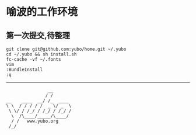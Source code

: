 # 喻波的工作环境

## 第一次提交,待整理

    git clone git@github.com:yubo/home.git ~/.yubo
    cd ~/.yubo && sh install.sh
    fc-cache -vf ~/.fonts
    vim
    :BundleInstall
    :q
        

---
                    __
                   / /
    __    ____  __/ /_  ____ 
    \ \  / / / / /  _ \/ _  \
     \ \/ / /_/ / /_/ / /_/ /
      \  /\____/_____/\____/
      / /   www.yubo.org
     /_/
